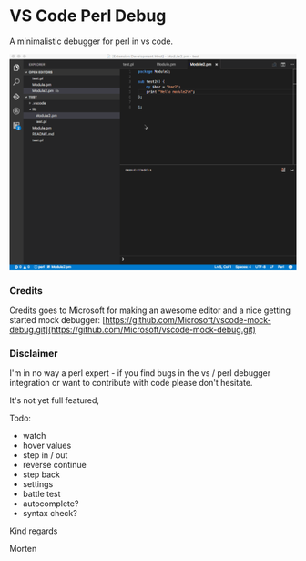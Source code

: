 # VS Code Perl Debug

A minimalistic debugger for perl in vs code.

![Perl Debug](images/vscode-perl-debugger.gif)

### Credits

Credits goes to Microsoft for making an awesome editor and a nice getting started mock debugger: [https://github.com/Microsoft/vscode-mock-debug.git](https://github.com/Microsoft/vscode-mock-debug.git)

### Disclaimer

I'm in no way a perl expert - if you find bugs in the vs / perl debugger integration or want to contribute with code please don't hesitate.

It's not yet full featured,

Todo:
* watch
* hover values
* step in / out
* reverse continue
* step back
* settings
* battle test
* autocomplete?
* syntax check?

Kind regards

Morten
